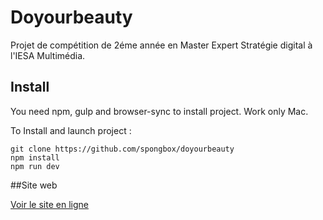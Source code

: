 # Doyourbeauty
Projet de compétition de 2éme année en Master Expert Stratégie digital à l'IESA Multimédia.

## Install

You need npm, gulp and browser-sync to install project. Work only Mac.

To Install and launch project : 
```
git clone https://github.com/spongbox/doyourbeauty
npm install
npm run dev
```

##Site web

[Voir le site en ligne](http://lab.doyourbeauty.com/)


